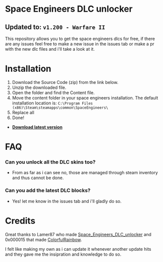 # Space Engineers DLC unlocker
## Updated to: `v1.200 - Warfare II`

This repository allows you to get the space engineers dlcs for free, if there are any issues feel free to make a new issue in the issues tab or make a pr with the new dlc files and i'll take a look at it.

# Installation
1. Download the Source Code (zip) from the link below.
2. Unzip the downloaded file.
3. Open the folder and find the Content file. 
4. Move the content folder in your space engineers installation. The default installation location is: `C:\Program Files (x86)\Steam\steamapps\common\SpaceEngineers\`
5. Replace all
6. Done!

- **[Download latest version](https://github.com/wrefgtzweve/SpaceEngineersDLCUnlocker/archive/refs/heads/master.zip)**

# FAQ
### Can you unlock all the DLC skins too?
- From as far as i can see no, those are managed through steam inventory and thus cannot be done.

### Can you add the latest DLC blocks?
- Yes! let me know in the issues tab and i'll gladly do so.

# Credits

Great thanks to Lamer87 who made [Space_Engineers_DLC_unlocker](https://github.com/Lamer87/Space_Engineers_DLC_unlocker) and 0x000015 that made [ColorfulRainbow](https://github.com/0x000015/ColorfulRainbow).

I felt like making my own as i can update it whenever another update hits and they gave me the insipration and knowledge to do so. 
